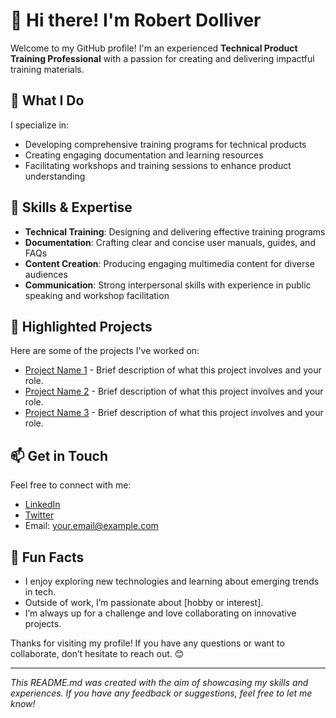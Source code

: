 

# 👋 Hi there! I'm Robert Dolliver

Welcome to my GitHub profile! I'm an experienced **Technical Product Training Professional** with a passion for creating and delivering impactful training materials. 

## 🚀 What I Do

I specialize in:
- Developing comprehensive training programs for technical products
- Creating engaging documentation and learning resources
- Facilitating workshops and training sessions to enhance product understanding

## 🔧 Skills & Expertise

- **Technical Training**: Designing and delivering effective training programs
- **Documentation**: Crafting clear and concise user manuals, guides, and FAQs
- **Content Creation**: Producing engaging multimedia content for diverse audiences
- **Communication**: Strong interpersonal skills with experience in public speaking and workshop facilitation

## 🌟 Highlighted Projects

Here are some of the projects I've worked on:
- [Project Name 1](link-to-project) - Brief description of what this project involves and your role.
- [Project Name 2](link-to-project) - Brief description of what this project involves and your role.
- [Project Name 3](link-to-project) - Brief description of what this project involves and your role.

## 📫 Get in Touch

Feel free to connect with me:

- [LinkedIn](https://www.linkedin.com/in/yourprofile) 
- [Twitter](https://twitter.com/yourprofile)
- Email: [your.email@example.com](mailto:your.email@example.com)

## 🎨 Fun Facts

- I enjoy exploring new technologies and learning about emerging trends in tech.
- Outside of work, I’m passionate about [hobby or interest].
- I’m always up for a challenge and love collaborating on innovative projects.

Thanks for visiting my profile! If you have any questions or want to collaborate, don’t hesitate to reach out. 😊

---

*This README.md was created with the aim of showcasing my skills and experiences. If you have any feedback or suggestions, feel free to let me know!*

